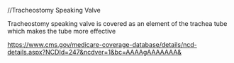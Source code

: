 //Tracheostomy Speaking Valve

Tracheostomy speaking valve is covered as an element of the trachea tube which makes the tube more effective

https://www.cms.gov/medicare-coverage-database/details/ncd-details.aspx?NCDId=247&ncdver=1&bc=AAAAgAAAAAAA&
